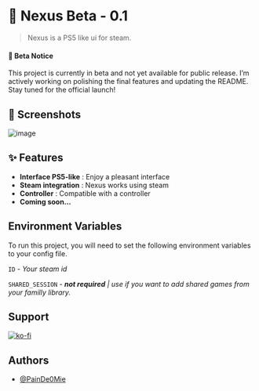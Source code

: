 # 🚀 Nexus Beta - 0.1

>  Nexus is a PS5 like ui for steam.

#### 🚧 Beta Notice
This project is currently in beta and not yet available for public release. I’m actively working on polishing the final features and updating the README. Stay tuned for the official launch!
## 📸 Screenshots

![image](https://github.com/user-attachments/assets/f3239007-c1fa-45b8-b8f9-6553618b6662)

## ✨ Features

- **Interface PS5-like** : Enjoy a pleasant interface
- **Steam integration** : Nexus works using steam
- **Controller** : Compatible with a controller
- **Coming soon...**

## Environment Variables

To run this project, you will need to set the following environment variables to your config file.

`ID` - *Your steam id*

`SHARED_SESSION` - ***not required** | use if you want to add shared games from your familly library.*
## Support

[![ko-fi](https://ko-fi.com/img/githubbutton_sm.svg)](https://ko-fi.com/Z8Z719WZDW)
## Authors

- [@PainDe0Mie](https://www.github.com/PainDe0Mie)

